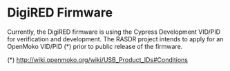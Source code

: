 # DigiRED Firmware

Currently, the DigiRED firmware is using the Cypress Development VID/PID for verification and development.  The RASDR project intends to apply for an OpenMoko VID/PID (*) prior to public release of the firmware.


(*) http://wiki.openmoko.org/wiki/USB_Product_IDs#Conditions

